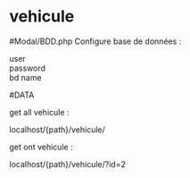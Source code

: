 # vehicule


#Modal/BDD.php
Configure base de données :

user <br>
password <br>
bd name

#DATA

get all vehicule : 

localhost/{path}/vehicule/

get ont vehicule :

localhost/{path}/vehicule/?id=2

